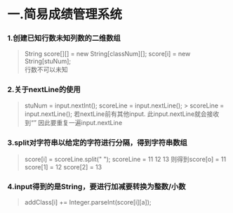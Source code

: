 # 一.简易成绩管理系统
### 1.创建已知行数未知列数的二维数组
  > String score[][] = new String[classNum][];
  > score[i] = new String[stuNum];  
  行数不可以未知
### 2.关于nextLine的使用
  > stuNum = input.nextInt();
  > scoreLine = input.nextLine();
	> scoreLine = input.nextLine();
  若nextLine前有其他input.
  此input.nextLine就会接收到“”
  因此要重复一遍input.nextLine
### 3.split对字符串以给定的字符进行分隔，得到字符串数组
  > score[i] = scoreLine.split(" ");
  scoreLine = 11 12 13
  则得到score[o] = 11
        score[1] = 12
        score[2] = 13
### 4.input得到的是String，要进行加减要转换为整数/小数
  > addClass[i] += Integer.parseInt(score[i][a]);

